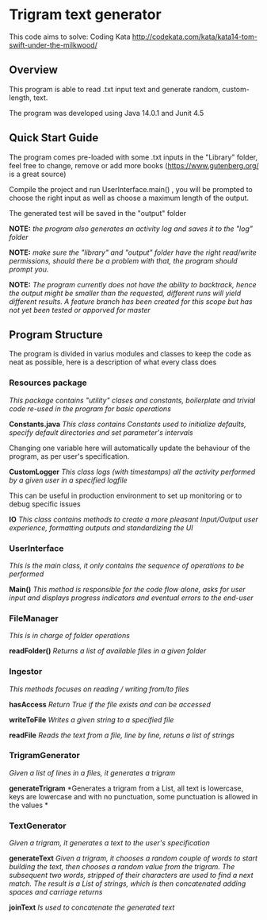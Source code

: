 # Trigram text generator
This code aims to solve: Coding Kata http://codekata.com/kata/kata14-tom-swift-under-the-milkwood/

## Overview
This program is able to read .txt input text and generate random, custom- length, text.

The program was developed using Java 14.0.1 and Junit 4.5

## Quick Start Guide
The program comes pre-loaded with some .txt inputs in the "Library" folder, feel free to change, remove or add more books (https://www.gutenberg.org/ is a great source)

Compile the project and run UserInterface.main() , you will be prompted to choose the right input as well as choose a maximum length of the output.

The generated test will be saved in the "output" folder

**NOTE:** *the program also generates an activity log and saves it to the "log" folder*

**NOTE:** *make sure the "library" and "output" folder have the right read/write permissions, should there be a problem with that, the program should prompt you.*

**NOTE:** *The program currently does not have the ability to backtrack, hence the output might be smaller than the requested, different runs will yield different results. A feature branch has been created for this scope but has not yet been tested or apporved for master*

## Program Structure

The program is divided in varius modules and classes to keep the code as neat as possible, here is a description of what every class does

### Resources package
*This package contains "utility" clases and constants, boilerplate and trivial code re-used in the program for basic operations*

**Constants.java**
*This class contains Constants used to initialize defaults, specify default directories and set parameter's intervals*

Changing one variable here will automatically update the behaviour of the program, as per user's specification.

**CustomLogger**
*This class logs (with timestamps) all the activity performed by a given user in a specified logfile*

This can be useful in production environment to set up monitoring or to debug specific issues

**IO**
*This class contains methods to create a more pleasant Input/Output user experience, formatting outputs and standardizing the UI*


### UserInterface
*This is the main class, it only contains the sequence of operations to be performed*

**Main()**
*This method is responsible for the code flow alone, asks for user input and displays progress indicators and eventual errors to the end-user*

### FileManager
*This is in charge of folder operations*

**readFolder()**
*Returns a list of available files in a given folder*

### Ingestor
*This methods focuses on reading / writing from/to files*

**hasAccess**
*Return True if the file exists and can be accessed*

**writeToFile**
*Writes a given string to a specified file*

**readFile**
*Reads the text from a file, line by line, retuns a list of strings*

### TrigramGenerator
*Given a list of lines in a files, it generates a trigram*

**generateTrigram**
*Generates a trigram from a List<String>, all text is lowercase, keys are lowercase and with no punctuation, some punctuation is allowed in the values *

### TextGenerator
*Given a trigram, it generates a text to the user's specification*

**generateText**
*Given a trigram, it chooses a random couple of words to start building the text, then chooses a random value from the trigram.
The subsequent two words, stripped of their characters are used to find a next match. 
The result is a List of strings, which is then concatenated adding spaces and carriage returns*

**joinText**
*Is used to concatenate the generated text*



